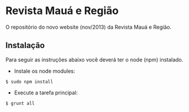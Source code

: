 # Revista Mauá e Região

O repositório do novo website (nov/2013) da Revista Mauá e Região.

## Instalação

Para seguir as instruções abaixo você deverá ter o node (npm) instalado.

* Instale os node modules:

`$ sudo npm install`

* Execute a tarefa principal:

`$ grunt all`